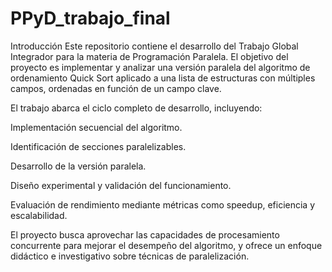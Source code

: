 # PPyD_trabajo_final
Introducción
Este repositorio contiene el desarrollo del Trabajo Global Integrador para la materia de Programación Paralela. El objetivo del proyecto es implementar y analizar una versión paralela del algoritmo de ordenamiento Quick Sort aplicado a una lista de estructuras con múltiples campos, ordenadas en función de un campo clave.

El trabajo abarca el ciclo completo de desarrollo, incluyendo:

Implementación secuencial del algoritmo.

Identificación de secciones paralelizables.

Desarrollo de la versión paralela.

Diseño experimental y validación del funcionamiento.

Evaluación de rendimiento mediante métricas como speedup, eficiencia y escalabilidad.

El proyecto busca aprovechar las capacidades de procesamiento concurrente para mejorar el desempeño del algoritmo, y ofrece un enfoque didáctico e investigativo sobre técnicas de paralelización.


